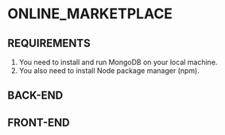 # ONLINE_MARKETPLACE

## REQUIREMENTS
1. You need to install and run MongoDB on your local machine.
2. You also need to install Node package manager (npm).

## BACK-END

## FRONT-END
